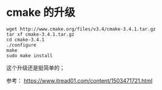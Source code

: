 # cmake 的升级



```
wget http://www.cmake.org/files/v3.4/cmake-3.4.1.tar.gz
tar xf cmake-3.4.1.tar.gz
cd cmake-3.4.1
./configure
make
sudo make install
```

这个升级还是挺简单的；

参考： https://www.itread01.com/content/1503471721.html


